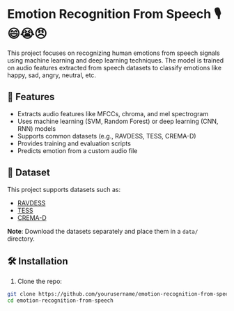 # Emotion Recognition From Speech 🎙️😄😭😠

This project focuses on recognizing human emotions from speech signals using machine learning and deep learning techniques. The model is trained on audio features extracted from speech datasets to classify emotions like happy, sad, angry, neutral, etc.

## 🚀 Features

- Extracts audio features like MFCCs, chroma, and mel spectrogram
- Uses machine learning (SVM, Random Forest) or deep learning (CNN, RNN) models
- Supports common datasets (e.g., RAVDESS, TESS, CREMA-D)
- Provides training and evaluation scripts
- Predicts emotion from a custom audio file

## 📁 Dataset

This project supports datasets such as:

- [RAVDESS](https://zenodo.org/record/1188976)
- [TESS](https://tspace.library.utoronto.ca/handle/1807/24487)
- [CREMA-D](https://zenodo.org/record/1188976)

**Note**: Download the datasets separately and place them in a `data/` directory.

## 🛠️ Installation

1. Clone the repo:

```bash
git clone https://github.com/yourusername/emotion-recognition-from-speech.git
cd emotion-recognition-from-speech
